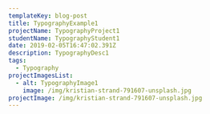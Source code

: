 ```yaml
---
templateKey: blog-post
title: TypographyExample1
projectName: TypographyProject1
studentName: TypographyStudent1
date: 2019-02-05T16:47:02.391Z
description: TypographyDesc1
tags:
  - Typography
projectImagesList:
  - alt: TypographyImage1
    image: /img/kristian-strand-791607-unsplash.jpg
projectImage: /img/kristian-strand-791607-unsplash.jpg
---
```


